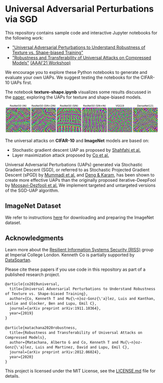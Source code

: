 # Universal Adversarial Perturbations via SGD

This repository contains sample code and interactive Jupyter notebooks for the following work:

* ["Universal Adversarial Perturbations to Understand Robustness of Texture vs. Shape-biased Training"](https://arxiv.org/abs/1911.10364)
* ["Robustness and Transferability of Universal Attacks on Compressed Models"](https://openreview.net/forum?id=HJx08NSnnE) [(AAAI'21 Workshop)](http://federated-learning.org/rseml2021/)

We encourage you to explore these Python notebooks to generate and evaluate your own UAPs. We suggest testing the notebooks for the CIFAR-10 UAPs first.

The notebook **texture-shape.ipynb** visualizes some results discussed in the [paper](https://arxiv.org/abs/1911.10364), exploring the UAPs for texture and shape-biased models.

![slider](uaps_all.png)


The universal attacks on **CIFAR-10** and **ImageNet** models are based on:

* Stochastic gradient descent UAP as proposed by [Shahfahi et al.](https://ojs.aaai.org//index.php/AAAI/article/view/6017)
* Layer maximization attack proposed by [Co et al.](https://arxiv.org/abs/1911.10364)

Universal Adversarial Perturbations (UAPs) generated via Stochastic Gradient Descent (SGD), or referred to as Stochastic Projected Gradient Descent (sPGD) by  [Mummadi et al.](https://openaccess.thecvf.com/content_ICCV_2019/papers/Mummadi_Defending_Against_Universal_Perturbations_With_Shared_Adversarial_Training_ICCV_2019_paper.pdf) and [Deng & Karam](https://ieeexplore.ieee.org/document/9191288), has been shown to create more effective UAPs than the originally proposed iterative-DeepFool by [Moosavi-Dezfooli et al.](https://openaccess.thecvf.com/content_cvpr_2017/papers/Moosavi-Dezfooli_Universal_Adversarial_Perturbations_CVPR_2017_paper.pdf) We implement targeted and untargeted versions of the SGD-UAP algorithm.


## ImageNet Dataset
We refer to instructions [here](https://github.com/pytorch/examples/tree/master/imagenet) for downloading and preparing the ImageNet dataset. 


## Acknowledgments
Learn more about the [Resilient Information Systems Security (RISS)](http://rissgroup.org/) group at Imperial College London. Kenneth Co is partially supported by [DataSpartan](http://dataspartan.co.uk/).

Please cite these papers if you use code in this repository as part of a published research project.

```
@article{co2019universal,
  title={Universal Adversarial Perturbations to Understand Robustness of Texture vs. Shape-biased Training},
  author={Co, Kenneth T and Mu{\~n}oz-Gonz{\'a}lez, Luis and Kanthan, Leslie and Glocker, Ben and Lupu, Emil C},
  journal={arXiv preprint arXiv:1911.10364},
  year={2019}
}

@article{matachana2020robustness,
  title={Robustness and Transferability of Universal Attacks on Compressed Models},
  author={Matachana, Alberto G and Co, Kenneth T and Mu{\~n}oz-Gonz{\'a}lez, Luis and Martinez, David and Lupu, Emil C},
  journal={arXiv preprint arXiv:2012.06024},
  year={2020}
}
```
This project is licensed under the MIT License, see the [LICENSE.md](LICENSE.md) file for details.
